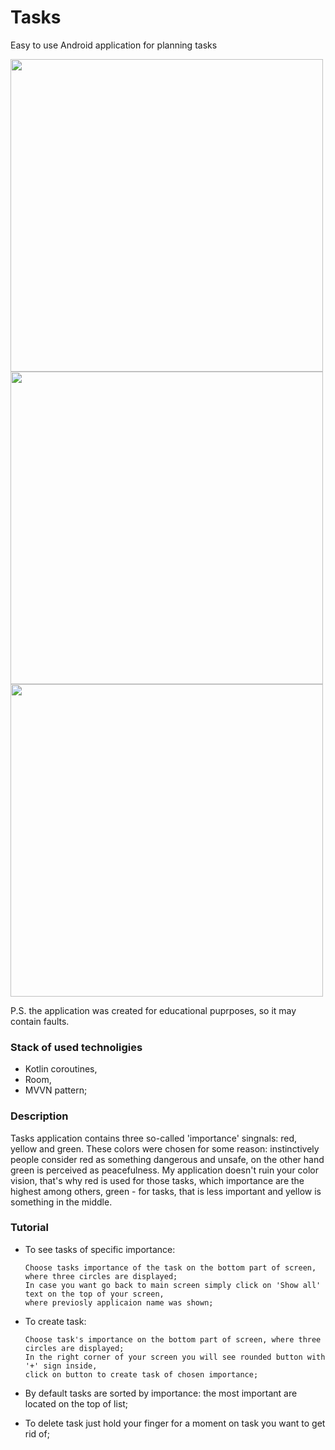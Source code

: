 # Tasks
Easy to use Android application for planning tasks

<img src="https://user-images.githubusercontent.com/108462106/215562221-78d1d4c5-738d-4ae9-bf06-ce70dc977164.jpg" height="500"> <img src="https://user-images.githubusercontent.com/108462106/215562961-8fa9e27f-2d78-43e3-a8a9-9d821d767741.jpg" height="500"> <img src="https://user-images.githubusercontent.com/108462106/215563213-9aa16671-bd01-4e2c-a012-c3851e2086d5.jpg" height="500">

P.S. the application was created for educational puprposes, so it may contain faults.

### Stack of used technoligies

* Kotlin coroutines,
* Room,
* MVVN pattern;

### Description

Tasks application contains three so-called 'importance' singnals: red, yellow and green. 
These colors were chosen for some reason: instinctively people consider red as something 
dangerous and unsafe, on the other hand green is perceived as peacefulness. My application
doesn't ruin your color vision, that's why red is used for those tasks, which importance are
the highest among others, green - for tasks, that is less important and yellow is something in
the middle. 

### Tutorial 

* To see tasks of specific importance:

      Choose tasks importance of the task on the bottom part of screen, where three circles are displayed;
      In case you want go back to main screen simply click on 'Show all' text on the top of your screen,
      where previosly applicaion name was shown;

* To create task: 
      
      Choose task's importance on the bottom part of screen, where three circles are displayed;
      In the right corner of your screen you will see rounded button with '+' sign inside,
      click on button to create task of chosen importance;
       
* By default tasks are sorted by importance: the most important are located on the top of list;

* To delete task just hold your finger for a moment on task you want to get rid of;
      
      
